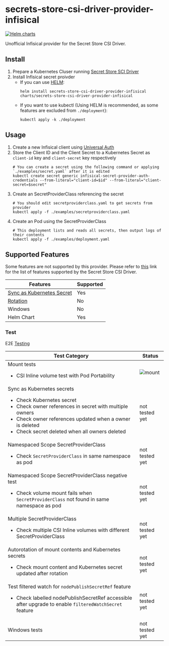 # secrets-store-csi-driver-provider-infisical
[![Helm charts](https://img.shields.io/endpoint?url=https://artifacthub.io/badge/repository/secrets-store-csi-driver-provider-infisical&label=Helm+charts)](https://artifacthub.io/packages/search?repo=secrets-store-csi-driver-provider-infisical)

Unofficial Infisical provider for the Secret Store CSI Driver.

## Install
1. Prepare a Kubernetes Cluser running [Secret Store SCI Driver](https://secrets-store-csi-driver.sigs.k8s.io/getting-started/installation.html)
1. Install Infisical secret proivder
   - If you can use [HELM](https://helm.sh/):
     ```
     helm install secrets-store-csi-driver-provider-infisical charts/secrets-store-csi-driver-provider-infisical
     ```
   - If you want to use kubectl (Using HELM is recommended, as some features are excluded from `./deployment`):
     ```
     kubectl apply -k ./deployment
     ```

## Usage
1. Create a new Infisical client using [Universal Auth](https://infisical.com/docs/documentation/platform/identities/universal-auth)
1. Store the Client ID and the Client Secret to a Kubernetes Secret as `client-id` key and `client-secret` key respectively
   ```
   # You can create a secret using the following command or applying `./examples/secret.yaml` after it is edited
   kubectl create secret generic infisical-secret-provider-auth-credentials --from-literal="client-id=$id" --from-literal="client-secret=$secret"
   ```
1. Create an SecretProviderClass referencing the secret
   ```
   # You should edit secretproviderclass.yaml to get secrets from provider
   kubectl apply -f ./examples/secretproviderclass.yaml
   ```
1. Create an Pod using the SecretProviderClass
   ```
   # This deployment lists and reads all secrets, then output logs of their contents
   kubectl apply -f ./examples/deployment.yaml
   ```

## Supported Features
Some features are not supported by this provider. Please refer to [this](https://secrets-store-csi-driver.sigs.k8s.io/providers#features-supported-by-current-providers) link for the list of features supported by the Secret Store CSI Driver.

| Features                            | Supported |
|-------------------------------------|-----------|
| [Sync as Kubernetes Secret][secret] | Yes       |
| [Rotation][rotation]                | No        |
| Windows                             | No        |
| Helm Chart                          | Yes       |

[secret]: https://secrets-store-csi-driver.sigs.k8s.io/topics/sync-as-kubernetes-secret
[rotation]: https://secrets-store-csi-driver.sigs.k8s.io/topics/secret-auto-rotation

### Test
E2E [Testing](https://github.com/kubernetes-sigs/secrets-store-csi-driver/tree/main/test)

| Test Category                                                                                                                                                                                                                                         | Status          |
|-------------------------------------------------------------------------------------------------------------------------------------------------------------------------------------------------------------------------------------------------------|-----------------|
| Mount tests<ul><li>CSI Inline volume test with Pod Portability</li></ul>                                                                                                                                                                              | ![mount][mount] |
| Sync as Kubernetes secrets<ul><li>Check Kubernetes secret</li><li>Check owner references in secret with multiple owners</li><li>Check owner references updated when a owner is deleted</li><li>Check secret deleted when all owners deleted</li></ul> | not tested yet  |
| Namespaced Scope SecretProviderClass<ul><li>Check `SecretProviderClass` in same namespace as pod</li></ul>                                                                                                                                            | not tested yet  |
| Namespaced Scope SecretProviderClass negative test<ul><li>Check volume mount fails when `SecretProviderClass` not found in same namespace as pod</li></ul>                                                                                            | not tested yet  |
| Multiple SecretProviderClass<ul><li>Check multiple CSI Inline volumes with different SecretProviderClass</li></ul>                                                                                                                                    | not tested yet  |
| Autorotation of mount contents and Kubernetes secrets<ul><li>Check mount content and Kubernetes secret updated after rotation</li></ul>                                                                                                               | not tested yet  |
| Test filtered watch for `nodePublishSecretRef` feature<ul><li>Check labelled nodePublishSecretRef accessible after upgrade to enable `filteredWatchSecret` feature</li></ul>                                                                          | not tested yet  |
| Windows tests                                                                                                                                                                                                                                         | not tested yet  |

[mount]: https://github.com/gidoichi/secrets-store-csi-driver-provider-infisical/actions/workflows/test-mount.yml/badge.svg?branch=e2e
